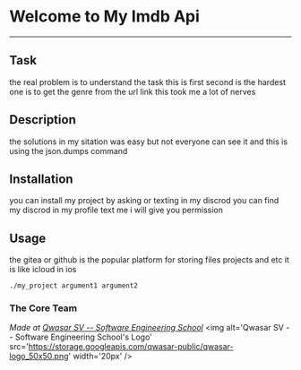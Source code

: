 # Welcome to My Imdb Api
***

## Task
the real problem is to understand the task this is first second is the hardest one is to get the genre from the url link this took me a lot of nerves

## Description
the solutions in my sitation was easy but not everyone can see it and this is using the json.dumps command

## Installation
you can install my project by asking or texting in my discrod you can find my discrod in my profile text me i will give you permission

## Usage
the gitea or github is the popular platform for storing files projects and etc it is like icloud in ios 
```
./my_project argument1 argument2
```

### The Core Team


<span><i>Made at <a href='https://qwasar.io'>Qwasar SV -- Software Engineering School</a></i></span>
<span><img alt='Qwasar SV -- Software Engineering School's Logo' src='https://storage.googleapis.com/qwasar-public/qwasar-logo_50x50.png' width='20px' /></span>
